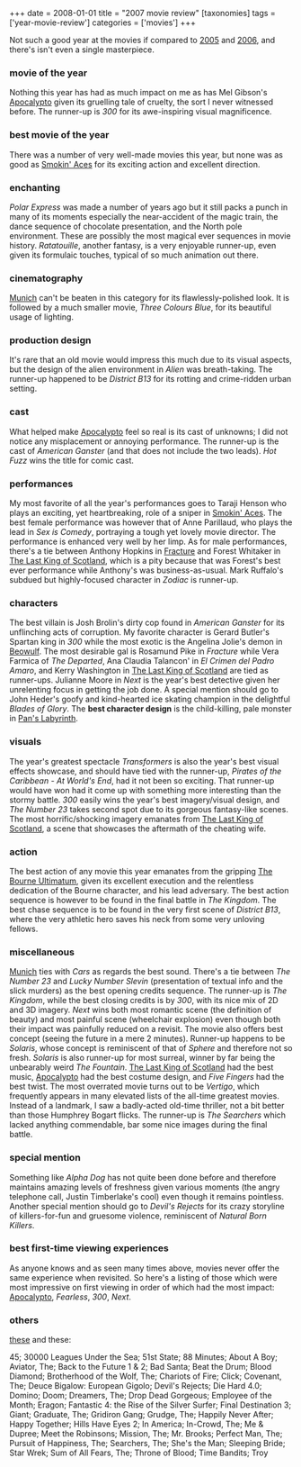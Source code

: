 +++
date = 2008-01-01
title = "2007 movie review"
[taxonomies]
tags = ['year-movie-review']
categories = ['movies']
+++

Not such a good year at the movies if compared to [2005] and [2006], and
there's isn't even a single masterpiece.

### movie of the year

Nothing this year has had as much impact on me as has Mel Gibson's
[Apocalypto] given its gruelling tale of cruelty, the sort I never
witnessed before. The runner-up is *300* for its awe-inspiring visual
magnificence.

### best movie of the year

There was a number of very well-made movies this year, but none was as
good as [Smokin' Aces] for its exciting action and excellent direction.

### enchanting

*Polar Express* was made a number of years ago but it still packs a
punch in many of its moments especially the near-accident of the magic
train, the dance sequence of chocolate presentation, and the North pole
environment. These are possibly the most magical ever sequences in movie
history. *Ratatouille*, another fantasy, is a very enjoyable runner-up,
even given its formulaic touches, typical of so much animation out
there.

### cinematography

[Munich] can't be beaten in this category for its flawlessly-polished
look. It is followed by a much smaller movie, *Three Colours Blue*, for
its beautiful usage of lighting.

### production design

It's rare that an old movie would impress this much due to its visual
aspects, but the design of the alien environment in *Alien* was
breath-taking. The runner-up happened to be *District B13* for its
rotting and crime-ridden urban setting.

### cast

What helped make [Apocalypto] feel so real is its cast of unknowns; I
did not notice any misplacement or annoying performance. The runner-up
is the cast of *American Ganster* (and that does not include the two
leads). *Hot Fuzz* wins the title for comic cast.

### performances

My most favorite of all the year's performances goes to Taraji Henson
who plays an exciting, yet heartbreaking, role of a sniper in [Smokin'
Aces]. The best female performance was however that of Anne Parillaud,
who plays the lead in *Sex is Comedy*, portraying a tough yet lovely
movie director. The performance is enhanced very well by her limp. As
for male performances, there's a tie between Anthony Hopkins in
[Fracture] and Forest Whitaker in [The Last King of Scotland], which is
a pity because that was Forest's best ever performance while Anthony's
was business-as-usual. Mark Ruffalo's subdued but highly-focused
character in *Zodiac* is runner-up.

### characters

The best villain is Josh Brolin's dirty cop found in *American Ganster*
for its unflinching acts of corruption. My favorite character is Gerard
Butler's Spartan king in *300* while the most exotic is the Angelina
Jolie's demon in [Beowulf]. The most desirable gal is Rosamund Pike in
*Fracture* while Vera Farmica of *The Departed*, Ana Claudia Talancon'
in *El Crimen del Padro Amaro*, and Kerry Washington in [The Last King
of Scotland] are tied as runner-ups. Julianne Moore in *Next* is the
year's best detective given her unrelenting focus in getting the job
done. A special mention should go to John Heder's goofy and
kind-hearted ice skating champion in the delightful *Blades of Glory*.
The **best character design** is the child-killing, pale monster in
[Pan's Labyrinth].

### visuals

The year's greatest spectacle *Transformers* is also the year's best
visual effects showcase, and should have tied with the runner-up,
*Pirates of the Caribbean - At World's End*, had it not been so
exciting. That runner-up would have won had it come up with something
more interesting than the stormy battle. *300* easily wins the year's
best imagery/visual design, and *The Number 23* takes second spot due to
its gorgeous fantasy-like scenes. The most horrific/shocking imagery
emanates from [The Last King of Scotland], a scene that showcases the
aftermath of the cheating wife.

### action

The best action of any movie this year emanates from the gripping [The
Bourne Ultimatum], given its excellent execution and the relentless
dedication of the Bourne character, and his lead adversary. The best
action sequence is however to be found in the final battle in *The
Kingdom*. The best chase sequence is to be found in the very first scene
of *District B13*, where the very athletic hero saves his neck from some
very unloving fellows.

### miscellaneous

[Munich] ties with *Cars* as regards the best sound. There's a tie
between *The Number 23* and *Lucky Number Slevin* (presentation of
textual info and the slick murders) as the best opening credits
sequence. The runner-up is *The Kingdom*, while the best closing credits
is by *300*, with its nice mix of 2D and 3D imagery. *Next* wins both
most romantic scene (the definition of beauty) and most painful scene
(wheelchair explosion) even though both their impact was painfully
reduced on a revisit. The movie also offers best concept (seeing the
future in a mere 2 minutes). Runner-up happens to be *Solaris*, whose
concept is reminiscent of that of *Sphere* and therefore not so fresh.
*Solaris* is also runner-up for most surreal, winner by far being the
unbearably weird *The Fountain*. [The Last King of Scotland] had the
best music, [Apocalypto] had the best costume design, and *Five Fingers*
had the best twist. The most overrated movie turns out to be *Vertigo*,
which frequently appears in many elevated lists of the all-time greatest
movies. Instead of a landmark, I saw a badly-acted old-time thriller,
not a bit better than those Humphrey Bogart flicks. The runner-up is
*The Searchers* which lacked anything commendable, bar some nice images
during the final battle.

### special mention

Something like *Alpha Dog* has not quite been done before and therefore
maintains amazing levels of freshness given various moments (the angry
telephone call, Justin Timberlake's cool) even though it remains
pointless. Another special mention should go to *Devil's Rejects* for
its crazy storyline of killers-for-fun and gruesome violence,
reminiscent of *Natural Born Killers*.

### best first-time viewing experiences

As anyone knows and as seen many times above, movies never offer the
same experience when revisited. So here's a listing of those which were
most impressive on first viewing in order of which had the most impact:
[Apocalypto], *Fearless*, *300*, *Next*.

### others

[these] and these:

45; 30000 Leagues Under the Sea; 51st State; 88 Minutes; About A Boy;
Aviator, The; Back to the Future 1 & 2; Bad Santa; Beat the Drum; Blood
Diamond; Brotherhood of the Wolf, The; Chariots of Fire; Click;
Covenant, The; Deuce Bigalow: European Gigolo; Devil's Rejects; Die
Hard 4.0; Domino; Doom; Dreamers, The; Drop Dead Gorgeous; Employee of
the Month; Eragon; Fantastic 4: the Rise of the Silver Surfer; Final
Destination 3; Giant; Graduate, The; Gridiron Gang; Grudge, The; Happily
Never After; Happy Together; Hills Have Eyes 2; In America; In-Crowd,
The; Me & Dupree; Meet the Robinsons; Mission, The; Mr. Brooks; Perfect
Man, The; Pursuit of Happiness, The; Searchers, The; She's the Man;
Sleeping Bride; Star Wrek; Sum of All Fears, The; Throne of Blood; Time
Bandits; Troy

  [2005]: http://tshepang.net/2005-movie-review
  [2006]: http://tshepang.net/2006-movie-review
  [Apocalypto]: http://tshepang.net/apocalypto-2006
  [Smokin' Aces]: http://tshepang.net/smokin-aces-2006
  [Munich]: http://tshepang.net/munich-2005
  [Fracture]: http://tshepang.net/fracture-2007
  [The Last King of Scotland]: http://tshepang.net/the-last-king-of-scotland-2006
  [Beowulf]: http://tshepang.net/beowulf-2007
  [Pan's Labyrinth]: http://tshepang.net/pan-s-labyrinth-2006
  [The Bourne Ultimatum]: http://tshepang.net/the-bourne-ultimatum-2007
  [these]: http://tshepang.net/tags/2007-movie
